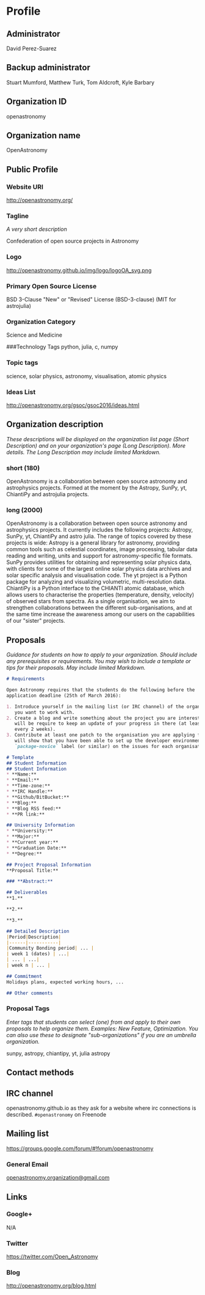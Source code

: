 # Profile

## Administrator
David Perez-Suarez

## Backup administrator
Stuart Mumford, Matthew Turk, Tom Aldcroft, Kyle Barbary

## Organization ID
openastronomy

## Organization name
OpenAstronomy

## Public Profile

### Website URl
http://openastronomy.org/

### Tagline

*A very short description*

Confederation of open source projects in Astronomy

### Logo
http://openastronomy.github.io/img/logo/logoOA_svg.png

### Primary Open Source License
BSD 3-Clause "New" or "Revised" License (BSD-3-clause)
(MIT for astrojulia)

### Organization Category
Science and Medicine

###Technology Tags
python, julia, c, numpy

### Topic tags
science, solar physics, astronomy, visualisation, atomic physics

### Ideas List
http://openastronomy.org/gsoc/gsoc2016/ideas.html

## Organization description 

*These descriptions will be displayed on the
organization list page (Short Description) and on your organization's page (Long
Description). More details. The Long Description may include limited Markdown.*

### short (180)

OpenAstronomy is a collaboration between open source
astronomy and astrophysics projects. Formed at the moment by the
Astropy, SunPy, yt, ChiantiPy and  astrojulia projects.

### long (2000)

OpenAstronomy is a collaboration between open source
astronomy and astrophysics projects. It currently includes the following
projects: Astropy, SunPy, yt, ChiantiPy and  astro julia. 
The range of topics covered by these projects is wide: Astropy is a general
library for astronomy, providing common tools such as celestial coordinates,
image processing, tabular data reading and writing, units and support for
astronomy-specific file formats. 
SunPy provides utilities for obtaining and representing solar physics data, with
clients for some of the largest online solar physics data archives and solar
specific analysis and visualisation code. 
The yt project is a Python package for analyzing and visualizing volumetric,
multi-resolution data. ChiantiPy is a Python interface to the CHIANTI atomic
database, which allows users to characterise the properties (temperature,
density, velocity) of observed stars from spectra.
As a single organisation, we aim to strengthen collaborations
between the different sub-organisations, and at the same time increase the
awareness among our users on the capabilities of our "sister" projects.

## Proposals
*Guidance for students on how to apply to your organization. Should include any prerequisites or requirements. You may wish to include a template or tips for their proposals. May include limited Markdown.*

```markdown
# Requirements

Open Astronomy requires that the students do the following before the
application deadline (25th of March 2016):

1. Introduce yourself in the mailing list (or IRC channel) of the organisation
   you want to work with.
2. Create a blog and write something about the project you are interested. You
   will be require to keep an update of your progress in there (at least one post
   every 2 weeks).
3. Contribute at least one patch to the organisation you are applying for. This
   will show that you have been able to set up the developer environment. Check the
   `package-novice` label (or similar) on the issues for each organisation.

# Template
## Student Information
## Student Information
* **Name:** 
* **Email:** 
* **Time-zone:**
* **IRC Handle:**
* **Github/BitBucket:**
* **Blog:** 
* **Blog RSS feed:**
* **PR link:**

## University Information
* **University:**
* **Major:**
* **Current year:**
* **Graduation Date:**
* **Degree:**

## Project Proposal Information
**Proposal Title:**

### **Abstract:**

## Deliverables
**1.**

**2.**

**3.**

## Detailed Description
|Period|Description|
|------|-----------|
|Community Bonding period| ... |
| week 1 (dates) | ...|
| ... | ...|
| week n | ... |

## Commitment
Holidays plans, expected working hours, ...

## Other comments

```
### Proposal Tags
*Enter tags that students can select (one) from and apply to their own proposals to help organize them. Examples: New Feature, Optimization. You can also use these to designate "sub-organizations" if you are an umbrella organization.*

sunpy, astropy, chiantipy, yt, julia astropy

## Contact methods

## IRC channel

openastronomy.github.io as they ask for a website where irc connections is described.
```#openastronomy``` on Freenode

## Mailing list

https://groups.google.com/forum/#!forum/openastronomy 

### General Email

openastronomy.organization@gmail.com

## Links
### Google+
N/A

### Twitter
https://twitter.com/Open_Astronomy

### Blog
http://openastronomy.org/blog.html


